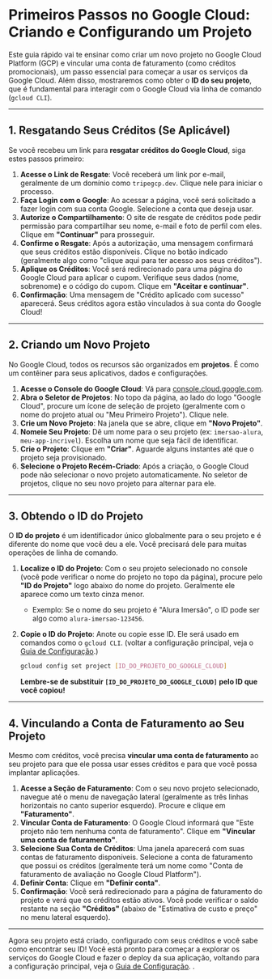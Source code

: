 # Primeiros Passos no Google Cloud: Criando e Configurando um Projeto

Este guia rápido vai te ensinar como criar um novo projeto no Google Cloud Platform (GCP) e vincular uma conta de faturamento (como créditos promocionais), um passo essencial para começar a usar os serviços da Google Cloud. Além disso, mostraremos como obter o **ID do seu projeto**, que é fundamental para interagir com o Google Cloud via linha de comando (`gcloud CLI`).

---

## 1. Resgatando Seus Créditos (Se Aplicável)

Se você recebeu um link para **resgatar créditos do Google Cloud**, siga estes passos primeiro:

1.  **Acesse o Link de Resgate**: Você receberá um link por e-mail, geralmente de um domínio como `tripegcp.dev`. Clique nele para iniciar o processo.
2.  **Faça Login com o Google**: Ao acessar a página, você será solicitado a fazer login com sua conta Google. Selecione a conta que deseja usar.
3.  **Autorize o Compartilhamento**: O site de resgate de créditos pode pedir permissão para compartilhar seu nome, e-mail e foto de perfil com eles. Clique em **"Continuar"** para prosseguir.
4.  **Confirme o Resgate**: Após a autorização, uma mensagem confirmará que seus créditos estão disponíveis. Clique no botão indicado (geralmente algo como "clique aqui para ter acesso aos seus créditos").
5.  **Aplique os Créditos**: Você será redirecionado para uma página do Google Cloud para aplicar o cupom. Verifique seus dados (nome, sobrenome) e o código do cupom. Clique em **"Aceitar e continuar"**.
6.  **Confirmação**: Uma mensagem de "Crédito aplicado com sucesso" aparecerá. Seus créditos agora estão vinculados à sua conta do Google Cloud!

---

## 2. Criando um Novo Projeto

No Google Cloud, todos os recursos são organizados em **projetos**. É como um contêiner para seus aplicativos, dados e configurações.

1.  **Acesse o Console do Google Cloud**: Vá para [console.cloud.google.com](https://console.cloud.google.com/).
2.  **Abra o Seletor de Projetos**: No topo da página, ao lado do logo "Google Cloud", procure um ícone de seleção de projeto (geralmente com o nome do projeto atual ou "Meu Primeiro Projeto"). Clique nele.
3.  **Crie um Novo Projeto**: Na janela que se abre, clique em **"Novo Projeto"**.
4.  **Nomeie Seu Projeto**: Dê um nome para o seu projeto (ex: `imersao-alura`, `meu-app-incrivel`). Escolha um nome que seja fácil de identificar.
5.  **Crie o Projeto**: Clique em **"Criar"**. Aguarde alguns instantes até que o projeto seja provisionado.
6.  **Selecione o Projeto Recém-Criado**: Após a criação, o Google Cloud pode não selecionar o novo projeto automaticamente. No seletor de projetos, clique no seu novo projeto para alternar para ele.

---

## 3. Obtendo o ID do Projeto

O **ID do projeto** é um identificador único globalmente para o seu projeto e é diferente do nome que você deu a ele. Você precisará dele para muitas operações de linha de comando.

1.  **Localize o ID do Projeto**: Com o seu projeto selecionado no console (você pode verificar o nome do projeto no topo da página), procure pelo **"ID do Projeto"** logo abaixo do nome do projeto. Geralmente ele aparece como um texto cinza menor.
    * Exemplo: Se o nome do seu projeto é "Alura Imersão", o ID pode ser algo como `alura-imersao-123456`.
2.  **Copie o ID do Projeto**: Anote ou copie esse ID. Ele será usado em comandos como o `gcloud CLI`. (voltar a configuração principal, veja o [Guia de Configuração](README.md).)

    ```bash
    gcloud config set project [ID_DO_PROJETO_DO_GOOGLE_CLOUD]
    ```
    **Lembre-se de substituir `[ID_DO_PROJETO_DO_GOOGLE_CLOUD]` pelo ID que você copiou!**

---

## 4. Vinculando a Conta de Faturamento ao Seu Projeto

Mesmo com créditos, você precisa **vincular uma conta de faturamento** ao seu projeto para que ele possa usar esses créditos e para que você possa implantar aplicações.

1.  **Acesse a Seção de Faturamento**: Com o seu novo projeto selecionado, navegue até o menu de navegação lateral (geralmente as três linhas horizontais no canto superior esquerdo). Procure e clique em **"Faturamento"**.
2.  **Vincular Conta de Faturamento**: O Google Cloud informará que "Este projeto não tem nenhuma conta de faturamento". Clique em **"Vincular uma conta de faturamento"**.
3.  **Selecione Sua Conta de Créditos**: Uma janela aparecerá com suas contas de faturamento disponíveis. Selecione a conta de faturamento que possui os créditos (geralmente terá um nome como "Conta de faturamento de avaliação no Google Cloud Platform").
4.  **Definir Conta**: Clique em **"Definir conta"**.
5.  **Confirmação**: Você será redirecionado para a página de faturamento do projeto e verá que os créditos estão ativos. Você pode verificar o saldo restante na seção **"Créditos"** (abaixo de "Estimativa de custo e preço" no menu lateral esquerdo).

---

Agora seu projeto está criado, configurado com seus créditos e você sabe como encontrar seu ID! Você está pronto para começar a explorar os serviços do Google Cloud e fazer o deploy da sua aplicação, voltando para a configuração principal, veja o [Guia de Configuração](README.md). .
